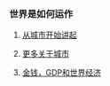 ### 世界是如何运作

1. <a href="/intro.md">从城市开始讲起</a>

2. <a href="/city.md">更多关于城市</a>

3. <a href="/money.md">金钱，GDP和世界经济</a>
